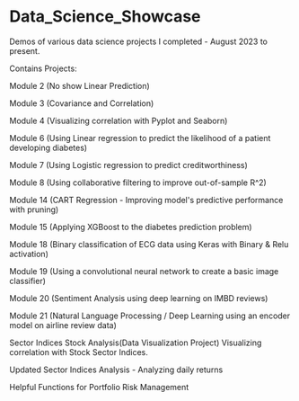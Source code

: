 # Data_Science_Showcase
Demos of various data science projects I completed - August 2023 to present.

Contains Projects:

Module 2 (No show Linear Prediction)

Module 3 (Covariance and Correlation)

Module 4 (Visualizing correlation with Pyplot and Seaborn)

Module 6 (Using Linear regression to predict the likelihood of a patient developing diabetes)

Module 7 (Using Logistic regression to predict creditworthiness)

Module 8 (Using collaborative filtering to improve out-of-sample R^2)

Module 14 (CART Regression - Improving model's predictive performance with pruning)

Module 15 (Applying XGBoost to the diabetes prediction problem)

Module 18 (Binary classification of ECG data using Keras with Binary & Relu activation)

Module 19 (Using a convolutional neural network to create a basic image classifier)

Module 20 (Sentiment Analysis using deep learning on IMBD reviews)

Module 21 (Natural Language Processing / Deep Learning using an encoder model on airline review data)

Sector Indices Stock Analysis(Data Visualization Project) Visualizing correlation with Stock Sector Indices.

Updated Sector Indices Analysis - Analyzing daily returns

Helpful Functions for Portfolio Risk Management
